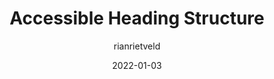 ---
author: rianrietveld
date: 2022-01-03
publisher: a11yproject
tags:
  - accessibility
  - html
target_url: https://www.a11yproject.com/posts/how-to-accessible-heading-structure/
title: Accessible Heading Structure
---